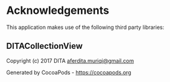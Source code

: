 # Acknowledgements
This application makes use of the following third party libraries:

## DITACollectionView

Copyright (c) 2017 DITA <aferdita.muriqi@gmail.com>


Generated by CocoaPods - https://cocoapods.org
